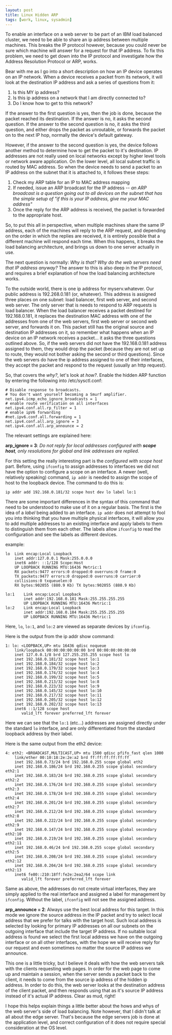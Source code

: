 ```yaml
---
layout: post
title: Linux Hidden ARP
tags: [work, linux, sysadmin]
---
```


To enable an interface on a web server to be part of an IBM load balanced cluster, we need to be able to share an ip address between multiple machines. This breaks the IP protocol however, because you could never be sure which machine will answer for a request for that IP address. To fix this problem, we need to get down into the IP protocol and investigate how the Address Resolution Protocol or ARP, works.

Bear with me as I go into a short description on how an IP device operates on an IP network. When a device receives a packet from its network, it will look at the destination IP address and ask a series of questions from it:

1. Is this MY ip address? 
2. Is this ip address on a network that I am directly connected to? 
3. Do I know how to get to this network?

If the answer to the first question is yes, then the job is done, because the packet reached its destination. If the answer is no, it asks the second question. If the answer to the second question is no, it asks the third question, and either drops the packet as unroutable, or forwards the packet on to the next IP hop, normally the device's default gateway.

However, if the answer to the second question is yes, the device follows another method to determine how to get the packet to it's destination. IP addresses are not really used on local networks except by higher level tools or network aware application. On the lower level, all local subnet traffic is routed by MAC address. So when the device needs to send a packet to an IP address on the subnet that it is attached to, it follows these steps:

1. Check my ARP table for an IP to MAC address mapping 
2. If needed, issue an ARP broadcast for the IP address 
	-- *an ARP broadcast is a question going out to all devices on the subnet that has the simple setup of "if this is your IP address, give me your MAC address"*
3. Once the reply for the ARP address is received, the packet is forwarded to the appropriate host.

So, to put this all in perspective, when multiple machines share the same IP address, each of the machines will reply to the ARP request, and depending on the order in which the replies are received, it is entirely possible that a different machine will respond each time. When this happens, it breaks the load balancing architecture, and brings us down to one server actually in use.

The next question is normally: *Why is that? Why do the web servers need that IP address anyway?* The answer to this is also deep in the IP protocol, and requires a brief explanation of how the load balancing architecture works.

To the outside world, there is one ip address for myserv.whatever. Our public address is 192.268.0.181 (or, whatever). This address is assigned three places on one subnet: load balancer, first web server, and second web server. The only server that is needs to respond to ARP requests is load balancer. When the load balancer receives a packet destined for 192.168.0.181, it replaces the destination MAC address with one of the addresses from one of the web servers, first web server or second web server, and forwards it on. This packet still has the original source and destination IP addresses on it, so remember what happens when an IP device on an IP network receives a packet... it asks the three questions outlined above. So, if the web servers did not have the 192.168.0.181 address assigned to them, they would drop the packet (because they are not set up to route, they would not bother asking the second or third questions). Since the web servers do have the ip address assigned to one of their interfaces, they accept the packet and respond to the request (usually an http request).

So, that covers the *why?*, let's look at *how?*. Enable the hidden ARP function by entering the following into /etc/sysctl.conf:

	# Disable response to broadcasts. 
	# You don't want yourself becoming a Smurf amplifier.
	net.ipv4.icmp_echo_ignore_broadcasts = 1 
	# enable route verification on all interfaces 
	net.ipv4.conf.all.rp_filter = 1 
	# enable ipV6 forwarding 
	#net.ipv6.conf.all.forwarding = 1 
	net.ipv4.conf.all.arp_ignore = 3 
	net.ipv4.conf.all.arp_announce = 2

The relevant settings are explained here: 

**arp_ignore = 3**: *Do not reply for local addresses configured with **scope host**, only resolutions for global and link addresses are replied.*

For this setting the really interesting part is the *configured with scope host* part. Before, using `ifconfig` to assign addresses to interfaces we did not have the option to configure a scope on an interface. A newer (well, relatively speaking) command, `ip addr` is needed to assign the scope of host to the loopback device. The command to do this is:

	ip addr add 192.168.0.181/32 scope host dev lo label lo:1
	
There are some important differences in the syntax of this command that need to be understood to make use of it on a regular basis. The first is the idea of a *label* being added to an interface. `ip addr` does not attempt to fool you into thinking that you have multiple physical interfaces, it will allow you to add multiple addresses to an existing interface and apply labels to them to distinguish them from each other. The labels allow `ifconfig` to read the configuration and see the labels as different devices.

example:

	lo	Link encap:Local Loopback 
		inet addr:127.0.0.1 Mask:255.0.0.0 
		inet6 addr: ::1/128 Scope:Host 
		UP LOOPBACK RUNNING MTU:16436 Metric:1 
		RX packets:9477 errors:0 dropped:0 overruns:0 frame:0 
		TX packets:9477 errors:0 dropped:0 overruns:0 carrier:0 
		collisions:0 txqueuelen:0 
		RX bytes:902055 (880.9 Kb) TX bytes:902055 (880.9 Kb)
		
	lo:1	Link encap:Local Loopback
			inet addr:192.168.0.181 Mask:255.255.255.255
			UP LOOPBACK RUNNING MTU:16436 Metric:1
	lo:2	Link encap:Local Loopback 
			inet addr:192.168.0.184 Mask:255.255.255.255 
			UP LOOPBACK RUNNING MTU:16436 Metric:1
  
Here, `lo`, `lo:1`, and `lo:2` are viewed as separate devices by `ifconfig`. 

Here is the output from the ip addr show command:

	1: lo: <LOOPBACK,UP> mtu 16436 qdisc noqueue 
	    link/loopback 00:00:00:00:00:00 brd 00:00:00:00:00:00
	    inet 127.0.0.1/8 brd 127.255.255.255 scope host lo
	    inet 192.168.0.181/32 scope host lo:1
	    inet 192.168.0.184/32 scope host lo:2
	    inet 192.168.0.179/32 scope host lo:3
	    inet 192.168.0.174/32 scope host lo:4
	    inet 192.168.0.199/32 scope host lo:5
	    inet 192.168.0.213/32 scope host lo:8
	    inet 192.168.0.223/32 scope host lo:9
	    inet 192.168.0.145/32 scope host lo:10
	    inet 192.168.0.217/32 scope host lo:11
	    inet 192.168.0.205/32 scope host lo:12
	    inet 192.168.0.202/32 scope host lo:13
	    inet6 ::1/128 scope host 
	       valid_lft forever preferred_lft forever
	

Here we can see that the `lo:1` (etc...) addresses are assigned directly under the standard `lo` interface, and are only differentiated from the standard loopback address by their label.

Here is the same output from the eth2 device:

	4: eth2: <BROADCAST,MULTICAST,UP> mtu 1500 qdisc pfifo_fast qlen 1000
	    link/ether 00:10:18:2e:2e:a2 brd ff:ff:ff:ff:ff:ff
	    inet 192.168.0.73/24 brd 192.168.0.255 scope global eth2
	    inet 192.168.0.186/24 brd 192.168.0.255 scope global secondary eth2:1
	    inet 192.168.0.183/24 brd 192.168.0.255 scope global secondary eth2:2
	    inet 192.168.0.176/24 brd 192.168.0.255 scope global secondary eth2:3
	    inet 192.168.0.178/24 brd 192.168.0.255 scope global secondary eth2:4
	    inet 192.168.0.201/24 brd 192.168.0.255 scope global secondary eth2:7
	    inet 192.168.0.212/24 brd 192.168.0.255 scope global secondary eth2:8
	    inet 192.168.0.222/24 brd 192.168.0.255 scope global secondary eth2:9
	    inet 192.168.0.147/24 brd 192.168.0.255 scope global secondary eth2:10
	    inet 192.168.0.219/24 brd 192.168.0.255 scope global secondary eth2:11
	    inet 192.168.0.46/24 brd 192.168.0.255 scope global secondary eth2:5
	    inet 192.168.0.208/24 brd 192.168.0.255 scope global secondary eth2:12
	    inet 192.168.0.204/24 brd 192.168.0.255 scope global secondary eth2:13
	    inet6 fe80::210:18ff:fe2e:2ea2/64 scope link 
	       valid_lft forever preferred_lft forever

Same as above, the addresses do not create virtual interfaces, they are simply applied to the real interface and assigned a label for management by `ifconfig`.
Without the label, `ifconfig` will not see the assigned address. 

**arp_announce = 2**:	Always use the best local address for this target. In this mode we ignore the source address in the IP packet and try to select local address that we prefer for talks with the target host. Such local address is selected by looking for primary IP addresses on all our subnets on the outgoing interface that include the target IP address. If no suitable local address is found we select the first local address we have on the outgoing interface or on all other interfaces, with the hope we will receive reply for our request and even sometimes no matter the source IP address we announce.

This one is a little tricky, but I believe it deals with how the web servers talk with the clients requesting web pages. In order for the web page to come up and maintain a session, when the server sends a packet back to the client, it needs to come from the source ip address of the hidden ip address. In order to do this, the web server looks at the destination address of the client packet, and then responds using that as it's source IP address instead of it's actual IP address. Clear as mud, right!

I hope this helps explain things a little better about the hows and whys of the web server's side of load balancing. Note however, that I didn't talk at all about the edge server. That's because the edge servers job is done at the application level, and correct configuration of it does not require special consideration at the OS level.
